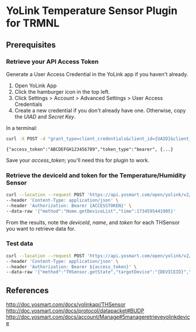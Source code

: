 # YoLink Temperature Sensor Plugin for TRMNL

## Prerequisites
### Retrieve your API Access Token
Generate a User Access Credential in the YoLink app if you haven't already.
1. Open YoLink App
1. Click the hamburger icon in the top left.
1. Click Settings > Account > Advanced Settings > User Access Credentials
1. Create a new credential if you don't already have one.  Otherwise, copy the *UIAD* and *Secret Key*.

In a terminal:
```bash
curl -X POST -d "grant_type=client_credentials&client_id={UAID}&client_secret={SECRETKEY}" https://api.yosmart.com/open/yolink/token`
```

`{"access_token":"ABCDEFGH123456789","token_type":"bearer", {...}`

Save your *access_token*; you'll need this for plugin to work.

### Retrieve the deviceId and token for the Temperature/Humidity Sensor
```bash
curl --location --request POST 'https://api.yosmart.com/open/yolink/v2/api' \
--header 'Content-Type: application/json' \
--header 'Authorization: Bearer {ACCESSTOKEN}' \
--data-raw '{"method":"Home.getDeviceList","time":1734595441905}'
```

From the results, note the *deviceId*, *name*, and *token* for each THSensor you want to retrieve data for.

### Test data 
```bash
curl --location --request POST 'https://api.yosmart.com/open/yolink/v2/api' \
--header 'Content-Type: application/json' \
--header 'Authorization: Bearer ${access_token}' \
--data-raw '{"method":"THSensor.getState","targetDevice":"{DEVICEID}","token":"{DEVICETOKEN}"}'
```

## References
http://doc.yosmart.com/docs/yolinkapi/THSensor
http://doc.yosmart.com/docs/protocol/datapacket#BUDP
http://doc.yosmart.com/docs/account/Manage#5manageretrieveyolinkdevice